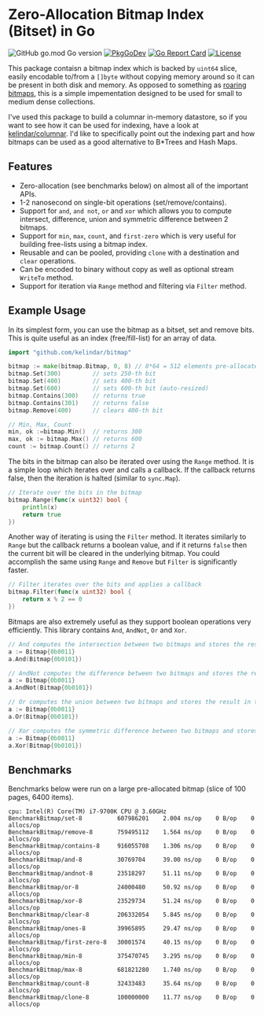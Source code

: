 # Zero-Allocation Bitmap Index (Bitset) in Go

![GitHub go.mod Go version](https://img.shields.io/github/go-mod/go-version/kelindar/bitmap)
[![PkgGoDev](https://pkg.go.dev/badge/github.com/kelindar/bitmap)](https://pkg.go.dev/github.com/kelindar/bitmap)
[![Go Report Card](https://goreportcard.com/badge/github.com/kelindar/bitmap)](https://goreportcard.com/report/github.com/kelindar/bitmap)
[![License](https://img.shields.io/badge/License-MIT-blue.svg)](https://opensource.org/licenses/MIT)

This package contaisn a bitmap index which is backed by `uint64` slice, easily encodable to/from a `[]byte` without copying memory around so it can be present
in both disk and memory. As opposed to something as [roaring bitmaps](github.com/RoaringBitmap/roaring), this is a simple impementation designed to be used for small to medium dense collections.

I've used this package to build a columnar in-memory datastore, so if you want to see how it can be used for indexing, have a look at [kelindar/columnar](https://github.com/kelindar/columnar). I'd like to specifically point out the indexing part and how bitmaps can be used as a good alternative to B*Trees and Hash Maps.

## Features

 * Zero-allocation (see benchmarks below) on almost all of the important APIs.
 * 1-2 nanosecond on single-bit operations (set/remove/contains).
 * Support for `and`, `and not`, `or` and `xor` which allows you to compute intersect, difference, union and symmetric difference between 2 bitmaps.
 * Support for `min`, `max`, `count`, and `first-zero` which is very useful for building free-lists using a bitmap index.
 * Reusable and can be pooled, providing `clone` with a destination and `clear` operations.
 * Can be encoded to binary without copy as well as optional stream `WriteTo` method.
 * Support for iteration via `Range` method and filtering via `Filter` method.

## Example Usage

In its simplest form, you can use the bitmap as a bitset, set and remove bits. This is quite useful as an index (free/fill-list) for an array of data.

```go
import "github.com/kelindar/bitmap"
```

```go
bitmap := make(bitmap.Bitmap, 0, 8) // 8*64 = 512 elements pre-allocated
bitmap.Set(300)         // sets 250-th bit
bitmap.Set(400)         // sets 400-th bit
bitmap.Set(600)         // sets 600-th bit (auto-resized)
bitmap.Contains(300)    // returns true
bitmap.Contains(301)    // returns false
bitmap.Remove(400)      // clears 400-th bit

// Min, Max, Count
min, ok :=bitmap.Min()  // returns 300
max, ok := bitmap.Max() // returns 600
count := bitmap.Count() // returns 2
```

The bits in the bitmap can also be iterated over using the `Range` method. It is a simple loop which iterates over and calls a callback. If the callback returns false, then the iteration is halted (similar to `sync.Map`).

```go
// Iterate over the bits in the bitmap
bitmap.Range(func(x uint32) bool {
    println(x)
    return true
})
```

Another way of iterating is using the `Filter` method. It iterates similarly to `Range` but the callback returns a boolean value, and if it returns `false` then the current bit will be cleared in the underlying bitmap. You could accomplish the same using `Range` and `Remove` but `Filter` is significantly faster.

```go
// Filter iterates over the bits and applies a callback
bitmap.Filter(func(x uint32) bool {
    return x % 2 == 0
})
```

Bitmaps are also extremely useful as they support boolean operations very efficiently. This library contains `And`, `AndNot`, `Or` and `Xor`.

```go
// And computes the intersection between two bitmaps and stores the result in the current bitmap
a := Bitmap{0b0011}
a.And(Bitmap{0b0101})

// AndNot computes the difference between two bitmaps and stores the result in the current bitmap
a := Bitmap{0b0011}
a.AndNot(Bitmap{0b0101})

// Or computes the union between two bitmaps and stores the result in the current bitmap
a := Bitmap{0b0011}
a.Or(Bitmap{0b0101})

// Xor computes the symmetric difference between two bitmaps and stores the result in the current bitmap
a := Bitmap{0b0011}
a.Xor(Bitmap{0b0101})
```

## Benchmarks
Benchmarks below were run on a large pre-allocated bitmap (slice of 100 pages, 6400 items).

```
cpu: Intel(R) Core(TM) i7-9700K CPU @ 3.60GHz
BenchmarkBitmap/set-8          607986201    2.004 ns/op    0 B/op    0 allocs/op
BenchmarkBitmap/remove-8       759495112    1.564 ns/op    0 B/op    0 allocs/op
BenchmarkBitmap/contains-8     916055708    1.306 ns/op    0 B/op    0 allocs/op
BenchmarkBitmap/and-8          30769704     39.00 ns/op    0 B/op    0 allocs/op
BenchmarkBitmap/andnot-8       23518297     51.11 ns/op    0 B/op    0 allocs/op
BenchmarkBitmap/or-8           24000480     50.92 ns/op    0 B/op    0 allocs/op
BenchmarkBitmap/xor-8          23529734     51.24 ns/op    0 B/op    0 allocs/op
BenchmarkBitmap/clear-8        206332054    5.845 ns/op    0 B/op    0 allocs/op
BenchmarkBitmap/ones-8         39965895	    29.47 ns/op    0 B/op    0 allocs/op
BenchmarkBitmap/first-zero-8   30001574	    40.15 ns/op    0 B/op    0 allocs/op
BenchmarkBitmap/min-8          375470745    3.295 ns/op    0 B/op    0 allocs/op
BenchmarkBitmap/max-8          681821280    1.740 ns/op    0 B/op    0 allocs/op
BenchmarkBitmap/count-8        32433483     35.64 ns/op    0 B/op    0 allocs/op
BenchmarkBitmap/clone-8        100000000    11.77 ns/op    0 B/op    0 allocs/op
```